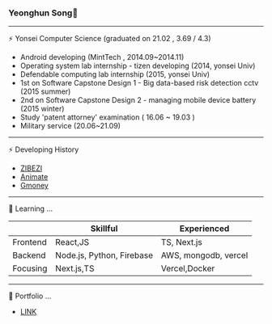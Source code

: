 ### Yeonghun Song👋
---------
⚡ Yonsei Computer Science (graduated on 21.02 , 3.69 / 4.3)

- Android developing (MintTech , 2014.09~2014.11)
- Operating system lab internship - tizen developing (2014, yonsei Univ)
- Defendable computing lab internship (2015, yonsei Univ)
- 1st on Software Capstone Design 1 - Big data-based risk detection cctv (2015 summer)
- 2nd on Software Capstone Design 2 - managing mobile device battery (2015 winter)
- Study 'patent attorney' examination ( 16.06 ~ 19.03 )
- Military service (20.06~21.09)
---------
⚡ Developing History

- [ZIBEZI](https://github.com/Songycs/Zibezi)
- [Animate](https://github.com/Songycs/Animate)
- [Gmoney](https://github.com/Songycs/Gmoney)
---------
🌱 Learning ...

||Skillful|Experienced|
|------|---|---|
|Frontend|React,JS|TS, Next.js|
|Backend|Node.js, Python, Firebase |AWS, mongodb, vercel|
|Focusing|Next.js,TS|Vercel,Docker|

---------
💬 Portfolio ...

 - [LINK](https://thorn-cave-a56.notion.site/HUNI-Portfolio-23087803d15643299fe27bb0a79e28ed)

<!--
**Songycs/Songycs** is a ✨ _special_ ✨ repository because its `README.md` (this file) appears on your GitHub profile.

Here are some ideas to get you started:

- 🔭 I’m currently working on ...
- 🌱 I’m currently learning ...
- 👯 I’m looking to collaborate on ...
- 🤔 I’m looking for help with ...
- 💬 Ask me about ...
- 📫 How to reach me: ...
- 😄 Pronouns: ...
- ⚡ Fun fact: ...
-->
